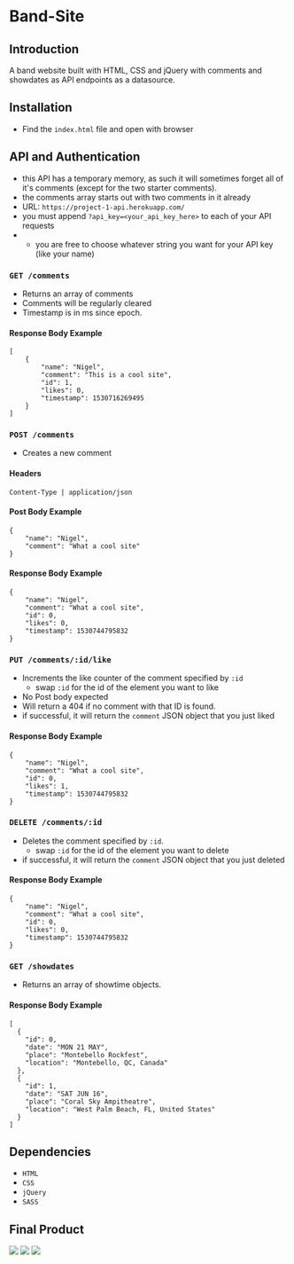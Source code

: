 # Band-Site

## Introduction
A band website built with HTML, CSS and jQuery with comments and showdates as API endpoints as a datasource.

## Installation
- Find the `index.html` file and open with browser

## API and Authentication 
- this API has a temporary memory, as such it will sometimes forget all of it's comments (except for the two starter comments).
- the comments array starts out with two comments in it already
- URL: `https://project-1-api.herokuapp.com/`
- you must append `?api_key=<your_api_key_here>` to each of your API requests
- - you are free to choose whatever string you want for your API key (like your name)

### `GET /comments`
- Returns an array of comments
- Comments will be regularly cleared
- Timestamp is in ms since epoch.

#### Response Body Example
```
[
    {
        "name": "Nigel",
        "comment": "This is a cool site",
        "id": 1,
        "likes": 0,
        "timestamp": 1530716269495
    }
]
```
### `POST /comments`
- Creates a new comment

#### Headers
```Content-Type | application/json```

#### Post Body Example
```
{
	"name": "Nigel",
	"comment": "What a cool site"
}
```

#### Response Body Example
```
{
    "name": "Nigel",
    "comment": "What a cool site",
    "id": 0,
    "likes": 0,
    "timestamp": 1530744795832
}
```

### `PUT /comments/:id/like`
- Increments the like counter of the comment specified by `:id`
  - swap `:id` for the id of the element you want to like
- No Post body expected
- Will return a 404 if no comment with that ID is found.
- if successful, it will return the `comment` JSON object that you just liked

#### Response Body Example
```
{
    "name": "Nigel",
    "comment": "What a cool site",
    "id": 0,
    "likes": 1,
    "timestamp": 1530744795832
}
```

### `DELETE /comments/:id`
- Deletes the comment specified by `:id`. 
  - swap `:id` for the id of the element you want to delete
- if successful, it will return the `comment` JSON object that you just deleted

#### Response Body Example
```
{
    "name": "Nigel",
    "comment": "What a cool site",
    "id": 0,
    "likes": 0,
    "timestamp": 1530744795832
}
```

### `GET /showdates`
- Returns an array of showtime objects.

#### Response Body Example
```
[
  {
    "id": 0,
    "date": "MON 21 MAY",
    "place": "Montebello Rockfest",
    "location": "Montebello, QC, Canada"
  },
  {
    "id": 1,
    "date": "SAT JUN 16",
    "place": "Coral Sky Ampitheatre",
    "location": "West Palm Beach, FL, United States"
  }
]
```

## Dependencies
- `HTML`
- `CSS`
- `jQuery`
- `SASS`

## Final Product
<img src="README-images/image-results.png">
<img src="README-images/video-results.png">
<img src="README-images/play-video.png">

